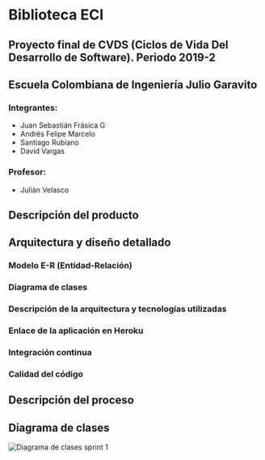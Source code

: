 # Biblioteca ECI
## Proyecto final de CVDS (Ciclos de Vida Del Desarrollo de Software). Periodo 2019-2
## Escuela Colombiana de Ingeniería Julio Garavito

### Integrantes:
* Juan Sebastián Frásica G
* Andrés Felipe Marcelo
* Santiago Rubiano
* David Vargas

### Profesor:
* Julián Velasco


## Descripción del producto

## Arquitectura y diseño detallado

### Modelo E-R (Entidad-Relación)
### Diagrama de clases
### Descripción de la arquitectura y tecnologías utilizadas
### Enlace de la aplicación en Heroku
### Integración continua
### Calidad del código

## Descripción del proceso

## Diagrama de clases
![Diagrama de clases sprint 1](https://i.ibb.co/cg8VYWH/diagrama-sprint-1.png)

